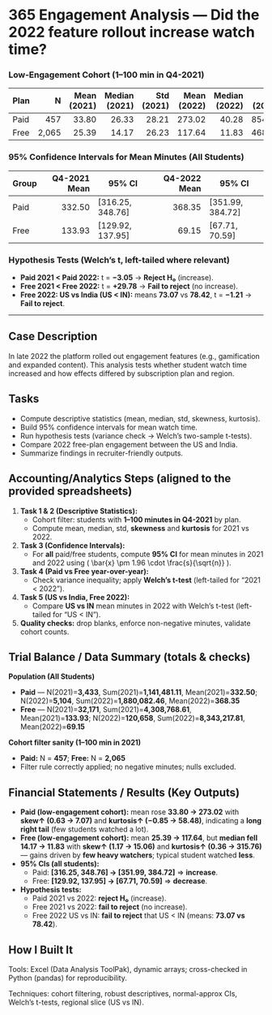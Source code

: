 # 365 Engagement Analysis — Did the 2022 feature rollout increase watch time?


### Low-Engagement Cohort (1–100 min in Q4-2021)
| Plan | N | Mean (2021) | Median (2021) | Std (2021) | Mean (2022) | Median (2022) | Std (2022) |
|---|---:|---:|---:|---:|---:|---:|---:|
| Paid | 457 | 33.80 | 26.33 | 28.21 | 273.02 | 40.28 | 854.58 |
| Free | 2,065 | 25.39 | 14.17 | 26.23 | 117.64 | 11.83 | 468.93 |

### 95% Confidence Intervals for Mean Minutes (All Students)
| Group | Q4-2021 Mean | 95% CI | Q4-2022 Mean | 95% CI |
|---|---:|---|---:|---|
| Paid | 332.50 | [316.25, 348.76] | 368.35 | [351.99, 384.72] |
| Free | 133.93 | [129.92, 137.95] | 69.15 | [67.71, 70.59] |

### Hypothesis Tests (Welch’s t, left-tailed where relevant)
- **Paid 2021 < Paid 2022:** t = **−3.05** → **Reject H₀** (increase).
- **Free 2021 < Free 2022:** t = **+29.78** → **Fail to reject** (no increase).
- **Free 2022: US vs India (US < IN):** means **73.07** vs **78.42**, t = **−1.21** → **Fail to reject**.

---

## Case Description
In late 2022 the platform rolled out engagement features (e.g., gamification and expanded content). This analysis tests whether student watch time increased and how effects differed by subscription plan and region.

## Tasks
- Compute descriptive statistics (mean, median, std, skewness, kurtosis).
- Build 95% confidence intervals for mean watch time.
- Run hypothesis tests (variance check → Welch’s two-sample t-tests).
- Compare 2022 free-plan engagement between the US and India.
- Summarize findings in recruiter-friendly outputs.

## Accounting/Analytics Steps (aligned to the provided spreadsheets)
1. **Task 1 & 2 (Descriptive Statistics):**  
   - Cohort filter: students with **1–100 minutes in Q4-2021** by plan.  
   - Compute mean, median, std, **skewness** and **kurtosis** for 2021 vs 2022.
2. **Task 3 (Confidence Intervals):**  
   - For **all** paid/free students, compute **95% CI** for mean minutes in 2021 and 2022 using \( \bar{x} \pm 1.96 \cdot \frac{s}{\sqrt{n}} \).
3. **Task 4 (Paid vs Free year-over-year):**  
   - Check variance inequality; apply **Welch’s t-test** (left-tailed for “2021 < 2022”).
4. **Task 5 (US vs India, Free 2022):**  
   - Compare **US vs IN** mean minutes in 2022 with Welch’s t-test (left-tailed for “US < IN”).
5. **Quality checks:** drop blanks, enforce non-negative minutes, validate cohort counts.

## Trial Balance / Data Summary (totals & checks)
**Population (All Students)**
- **Paid** — N(2021)=**3,433**, Sum(2021)=**1,141,481.11**, Mean(2021)=**332.50**; N(2022)=**5,104**, Sum(2022)=**1,880,082.46**, Mean(2022)=**368.35**  
- **Free** — N(2021)=**32,171**, Sum(2021)=**4,308,768.61**, Mean(2021)=**133.93**; N(2022)=**120,658**, Sum(2022)=**8,343,217.81**, Mean(2022)=**69.15**

**Cohort filter sanity (1–100 min in 2021)**
- **Paid:** N = **457**; **Free:** N = **2,065**  
- Filter rule correctly applied; no negative minutes; nulls excluded.

## Financial Statements / Results (Key Outputs)
- **Paid (low-engagement cohort):** mean rose **33.80 → 273.02** with **skew↑ (0.63 → 7.07)** and **kurtosis↑ (−0.85 → 58.48)**, indicating a **long right tail** (few students watched a lot).  
- **Free (low-engagement cohort):** mean **25.39 → 117.64**, but **median fell 14.17 → 11.83** with **skew↑ (1.17 → 15.06)** and **kurtosis↑ (0.36 → 315.76)** — gains driven by **few heavy watchers**; typical student watched **less**.  
- **95% CIs (all students):**  
  - Paid: **[316.25, 348.76] → [351.99, 384.72]** ⇒ **increase**.  
  - Free: **[129.92, 137.95] → [67.71, 70.59]** ⇒ **decrease**.  
- **Hypothesis tests:**  
  - Paid 2021 vs 2022: **reject H₀** (increase).  
  - Free 2021 vs 2022: **fail to reject** (no increase).  
  - Free 2022 US vs IN: **fail to reject** that US < IN (means: **73.07 vs 78.42**).

## How I Built It

Tools: Excel (Data Analysis ToolPak), dynamic arrays; cross-checked in Python (pandas) for reproducibility.

Techniques: cohort filtering, robust descriptives, normal-approx CIs, Welch’s t-tests, regional slice (US vs IN).

